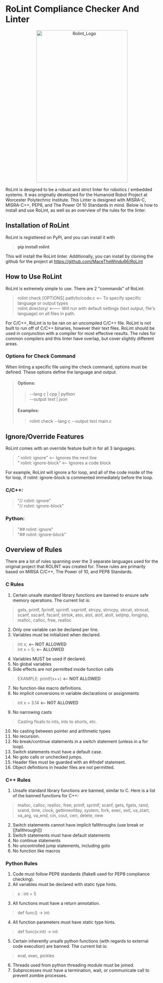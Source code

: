 # RoLint Compliance Checker And Linter

<p align="center">
 <img width="300" height="500" alt="Rolint_Logo" src="https://github.com/user-attachments/assets/318bd375-e821-4a63-91ef-9e9a4cf12fde" />
</p>


RoLint is designed to be a robust and strict linter for robotics / embedded systems. It was originally developed for the Humanoid Robot Project at Worcester Polytechnic Institute.
This Linter is designed with MISRA-C, MISRA-C++, PEP8, and The Power Of 10 Standards in mind. Below is how to install and use RoLint, as well as an overview of the rules for the linter.

## Installation of RoLint

RoLint is registtered on PyPi, and you can install it with  

 > **pip install rolint**

This will install the RoLint linter.
Additionally, you can install by cloning the github for the project at https://github.com/MaceTheWindu66/RoLint

## How to Use RoLint

RoLint is extremely simple to use. There are 2 "commands" of RoLint:

> rolint check [OPTIONS] path/to/code.c  <-- To specify specific language or output types   
> rolint directory/  <--- Will run with default settings (text output, file's language) on all files in path.

For C/C++, RoLint is to be ran on an uncompiled C/C++ file. RoLint is not built to run off of C/C++ binaries, however their text files. RoLint should be used in conjunction with a compiler for most effective results. The rules for common compilers and this linter have overlap, but cover slightly different areas. 

### Options for Check Command

When linting a specific file using the check command, options must be defined. These options define the language and output. 

> #### Options:
> 
> > --lang c | cpp | python  
> > --output text | json  
>
> #### Examples:
> >
> > rolint check --lang c --output text main.c  

## Ignore/Override Features

RoLint comes with an override feature built in for all 3 languages.  
> " rolint: ignore" <-- Ignores the next line  
> " rolint: ignore-block" <-- Ignores a code block

For example, RoLint will ignore a for loop, and all of the code inside of the for loop, if rolint: ignore-block is commented immediately before the loop.  

### C/C++:  
> "// rolint: ignore"  
> "// rolint: ignore-block"  
### Python:  
> "## rolint: ignore"  
> "## rolint: ignore-block"  

## Overview of Rules

There are a lot of rules spanning over the 3 separate languages used for the original project that ROLINT was created for. These rules are primarily
based on MIRSA C/C++, The Power of 10, and PEP8 Standards.

### C Rules  
1. Certain unsafe standard library functions are banned to ensure safe memory operations. The current list is:
> gets, printf, fprintf, sprintf, vsprintf, strcpy, strncpy, strcat, strncat, scanf, sscanf, fscanf, strtok, atoi, atol, atof, atoll, setjmp, longjmp, malloc, calloc, free, realloc  
2. Only one variable can be declared per line.
3. Variables must be initialized when declared.
> int x; **<-- NOT ALLOWED**  
> int x = 5; **<-- ALLOWED**
4. Variables MUST be used if declared.
5. No global variables
6. Side effects are not permitted inside function calls
> EXAMPLE: printf(x++) **<-- NOT ALLOWED**  
7. No function-like macro definitions.
8. No implicit conversions in variable declarations or assignments
> int x = 3.14 **<-- NOT ALLOWED**
9. No narrowing casts
> Casting floats to ints, ints to shorts, etc.
10. No casting between pointer and arithmetic types
11. No recursion.
12. No break/continue statements in a switch statement (unless in a for loop).
13. Switch statements must have a default case.
14. No goto calls or unchecked jumps.
15. Header files must be guarded with an #ifndef statement.
16. Object definitions in header files are not permitted.

### C++ Rules
1. Unsafe standard library functions are banned, similar to C. Here is a list of the banned functions for C++:  
> malloc, calloc, realloc, free,
        printf, sprintf, scanf, gets, fgets,
        rand, srand, time, clock, gettimeofday,
        system, fork, exec, exit,
        va_start, va_arg, va_end,
        cin, cout, cerr, delete, new
2. Switch statements cannot have implicit fallthroughs (use break or [[fallthrough]])
3. Switch statements must have default statements
4. No continue statements
5. No uncontrolled jump statements, including goto
6. No function like macros

### Python Rules  
1. Code must follow PEP8 standards (flake8 used for PEP8 compliance checking).
2. All variables must be declared with static type hints.
  > x : int = 5
3. All functions must have a return annotation.  
> def func() -> int:
4. All function parameters must have static type hints.
> def func(x:int) -> int:
5. Certain inherently unsafe python functions (with regards to external code execution) are banned. The current list is:
> eval, exec, pickles
6. Threads used from python threading module must be joined.
7. Subprocesses must have a termination, wait, or communicate call to prevent zombie processes.





